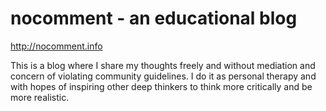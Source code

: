 # nocomment - an educational blog
http://nocomment.info

This is a blog where I share my thoughts freely and without mediation and concern of violating community guidelines. I do it as personal therapy and with hopes of inspiring other deep thinkers to think more critically and be more realistic.
